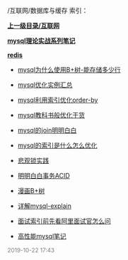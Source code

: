 /互联网/数据库与缓存 索引：


**[上一级目录/互联网](/互联网/index.md)**

**[mysql理论实战系列笔记](/互联网/数据库与缓存/mysql理论实战系列笔记/index.md)**

**[redis](/互联网/数据库与缓存/redis/index.md)**

- [mysql为什么使用B+树-能存储多少行](/互联网/数据库与缓存/mysql为什么使用B+树-能存储多少行.md)

- [mysql优化实例汇总](/互联网/数据库与缓存/mysql优化实例汇总.md)

- [mysql利用索引优化order-by](/互联网/数据库与缓存/mysql利用索引优化order-by.md)

- [mysql教科书般优化干货](/互联网/数据库与缓存/mysql教科书般优化干货.md)

- [mysql的join明明白白](/互联网/数据库与缓存/mysql的join明明白白.md)

- [mysql的索引是什么怎么优化](/互联网/数据库与缓存/mysql的索引是什么怎么优化.md)

- [悲观锁实践](/互联网/数据库与缓存/悲观锁实践.md)

- [明明白白事务ACID](/互联网/数据库与缓存/明明白白事务ACID.md)

- [漫画B+树](/互联网/数据库与缓存/漫画B+树.md)

- [详解mysql-explain](/互联网/数据库与缓存/详解mysql-explain.md)

- [面试索引前先看阿里面试官怎么问](/互联网/数据库与缓存/面试索引前先看阿里面试官怎么问.md)

- [高性能mysql笔记](/互联网/数据库与缓存/高性能mysql笔记.md)


<font size=2 color='grey'> 2019-10-22 17:43 </font>
